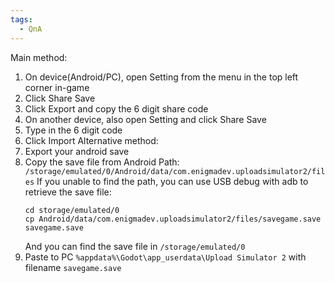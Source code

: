 ```yaml
---
tags:
  - QnA
---
```

Main method:
1. On device(Android/PC), open Setting from the menu in the top left corner in-game
2. Click Share Save
3. Click Export and copy the 6 digit share code
4. On another device, also open Setting and click Share Save
5. Type in the 6 digit code
6. Click Import
Alternative method:
1. Export your android save
2. Copy the save file from Android 
	   Path: ``/storage/emulated/0/Android/data/com.enigmadev.uploadsimulator2/files`` 
	   If you unable to find the path, you can use USB debug with adb to retrieve the save file:
	```
	cd storage/emulated/0
	cp Android/data/com.enigmadev.uploadsimulator2/files/savegame.save savegame.save
	```
	 And you can find the save file in `/storage/emulated/0`
3. Paste to PC ``%appdata%\Godot\app_userdata\Upload Simulator 2`` with filename `savegame.save`
